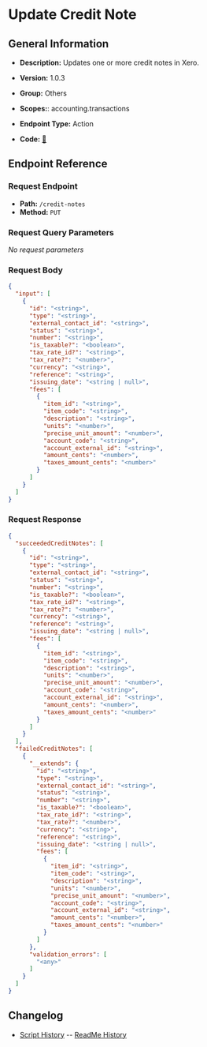 # Update Credit Note

## General Information

- **Description:** Updates one or more credit notes in Xero.

- **Version:** 1.0.3
- **Group:** Others
- **Scopes:**: accounting.transactions
- **Endpoint Type:** Action
- **Code:** [🔗](https://github.com/NangoHQ/integration-templates/tree/main/integrations/xero/actions/update-credit-note.ts)

## Endpoint Reference

### Request Endpoint

- **Path:** `/credit-notes`
- **Method:** `PUT`

### Request Query Parameters

_No request parameters_

### Request Body

```json
{
  "input": [
    {
      "id": "<string>",
      "type": "<string>",
      "external_contact_id": "<string>",
      "status": "<string>",
      "number": "<string>",
      "is_taxable?": "<boolean>",
      "tax_rate_id?": "<string>",
      "tax_rate?": "<number>",
      "currency": "<string>",
      "reference": "<string>",
      "issuing_date": "<string | null>",
      "fees": [
        {
          "item_id": "<string>",
          "item_code": "<string>",
          "description": "<string>",
          "units": "<number>",
          "precise_unit_amount": "<number>",
          "account_code": "<string>",
          "account_external_id": "<string>",
          "amount_cents": "<number>",
          "taxes_amount_cents": "<number>"
        }
      ]
    }
  ]
}
```

### Request Response

```json
{
  "succeededCreditNotes": [
    {
      "id": "<string>",
      "type": "<string>",
      "external_contact_id": "<string>",
      "status": "<string>",
      "number": "<string>",
      "is_taxable?": "<boolean>",
      "tax_rate_id?": "<string>",
      "tax_rate?": "<number>",
      "currency": "<string>",
      "reference": "<string>",
      "issuing_date": "<string | null>",
      "fees": [
        {
          "item_id": "<string>",
          "item_code": "<string>",
          "description": "<string>",
          "units": "<number>",
          "precise_unit_amount": "<number>",
          "account_code": "<string>",
          "account_external_id": "<string>",
          "amount_cents": "<number>",
          "taxes_amount_cents": "<number>"
        }
      ]
    }
  ],
  "failedCreditNotes": [
    {
      "__extends": {
        "id": "<string>",
        "type": "<string>",
        "external_contact_id": "<string>",
        "status": "<string>",
        "number": "<string>",
        "is_taxable?": "<boolean>",
        "tax_rate_id?": "<string>",
        "tax_rate?": "<number>",
        "currency": "<string>",
        "reference": "<string>",
        "issuing_date": "<string | null>",
        "fees": [
          {
            "item_id": "<string>",
            "item_code": "<string>",
            "description": "<string>",
            "units": "<number>",
            "precise_unit_amount": "<number>",
            "account_code": "<string>",
            "account_external_id": "<string>",
            "amount_cents": "<number>",
            "taxes_amount_cents": "<number>"
          }
        ]
      },
      "validation_errors": [
        "<any>"
      ]
    }
  ]
}
```

## Changelog

- [Script History](https://github.com/NangoHQ/integration-templates/commits/main/integrations/xero/actions/update-credit-note.ts)
-- [ReadMe History](https://github.com/NangoHQ/integration-templates/commits/main/integrations/xero/actions/update-credit-note.md)
